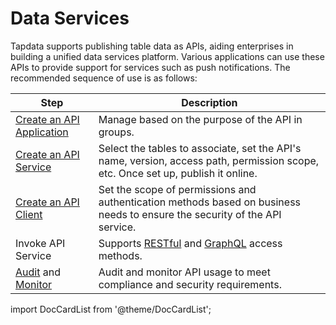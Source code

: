 # Data Services

Tapdata supports publishing table data as APIs, aiding enterprises in building a unified data services platform. Various applications can use these APIs to provide support for services such as push notifications. The recommended sequence of use is as follows:

| Step                                           | Description                                                                 |
|------------------------------------------------|-----------------------------------------------------------------------------|
| [Create an API Application](manage-app.md)     | Manage based on the purpose of the API in groups.                           |
| [Create an API Service](create-api-service.md) | Select the tables to associate, set the API's name, version, access path, permission scope, etc. Once set up, publish it online. |
| [Create an API Client](create-api-client.md)   | Set the scope of permissions and authentication methods based on business needs to ensure the security of the API service.       |
| Invoke API Service                             | Supports [RESTful](query-via-restful.md) and [GraphQL](query-via-graphql.md) access methods.                                       |
| [Audit](audit-api.md) and [Monitor](monitor-api-request) | Audit and monitor API usage to meet compliance and security requirements.   |

import DocCardList from '@theme/DocCardList';

<DocCardList />